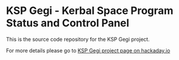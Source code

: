 KSP Gegi - Kerbal Space Program Status and Control Panel
========================================================

This is the source code repository for the KSP Gegi project.

For more details please go to [KSP Gegi project page on hackaday.io](https://hackaday.io/project/8891-ksp-gegi)
